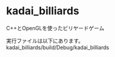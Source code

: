 # kadai_billiards

C++とOpenGLを使ったビリヤードゲーム

実行ファイルは以下にあります。  
kadai_billiards/build/Debug/kadai_billiards 
